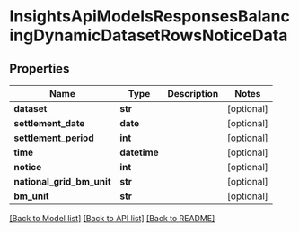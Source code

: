 # InsightsApiModelsResponsesBalancingDynamicDatasetRowsNoticeData

## Properties
Name | Type | Description | Notes
------------ | ------------- | ------------- | -------------
**dataset** | **str** |  | [optional] 
**settlement_date** | **date** |  | [optional] 
**settlement_period** | **int** |  | [optional] 
**time** | **datetime** |  | [optional] 
**notice** | **int** |  | [optional] 
**national_grid_bm_unit** | **str** |  | [optional] 
**bm_unit** | **str** |  | [optional] 

[[Back to Model list]](../README.md#documentation-for-models) [[Back to API list]](../README.md#documentation-for-api-endpoints) [[Back to README]](../README.md)

